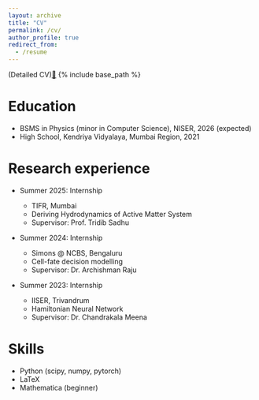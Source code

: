 ```yaml
---
layout: archive
title: "CV"
permalink: /cv/
author_profile: true
redirect_from:
  - /resume
---
```

(Detailed CV)[📄](/assets/cv.pdf)
{% include base_path %}

Education
======
* BSMS in Physics (minor in Computer Science), NISER, 2026 (expected)
* High School, Kendriya Vidyalaya, Mumbai Region, 2021

Research experience
======
* Summer 2025: Internship
  * TIFR, Mumbai
  * Deriving Hydrodynamics of Active Matter System
  * Supervisor: Prof. Tridib Sadhu

* Summer 2024: Internship
  * Simons @ NCBS, Bengaluru
  * Cell-fate decision modelling
  * Supervisor: Dr. Archishman Raju

* Summer 2023: Internship
  * IISER, Trivandrum
  * Hamiltonian Neural Network
  * Supervisor: Dr. Chandrakala Meena
  
Skills
======
- Python (scipy, numpy, pytorch)
- LaTeX
- Mathematica (beginner)

<!---
Publications
======
  <ul>{% for post in site.publications reversed %}
    {% include archive-single-cv.html %}
  {% endfor %}</ul>
  
Talks
======
  <ul>{% for post in site.talks reversed %}
    {% include archive-single-talk-cv.html  %}
  {% endfor %}</ul>
  
Teaching
======
  <ul>{% for post in site.teaching reversed %}
    {% include archive-single-cv.html %}
  {% endfor %}</ul>
  
Service and leadership
======
* Currently signed in to 43 different slack teams
--->

